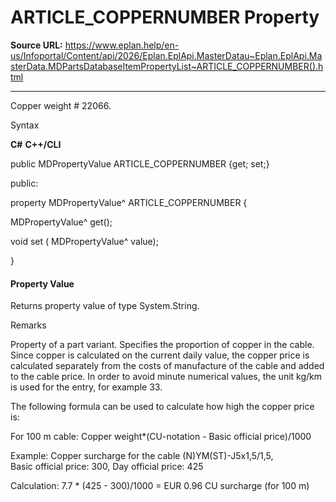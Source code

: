 # ARTICLE_COPPERNUMBER Property

**Source URL:** https://www.eplan.help/en-us/Infoportal/Content/api/2026/Eplan.EplApi.MasterDatau~Eplan.EplApi.MasterData.MDPartsDatabaseItemPropertyList~ARTICLE_COPPERNUMBER().html

---

Copper weight # 22066.

Syntax

**C#**
**C++/CLI**


public MDPropertyValue ARTICLE_COPPERNUMBER {get; set;}

public:

property MDPropertyValue^ ARTICLE_COPPERNUMBER {

   MDPropertyValue^ get();

   void set (    MDPropertyValue^ value);

}


#### Property Value

Returns property value of type System.String.

Remarks

Property of a part variant. Specifies the proportion of copper in the cable. Since copper is calculated on the current daily value, the copper price is calculated separately from the costs of manufacture of the cable and added to the cable price. In order to avoid minute numerical values, the unit kg/km is used for the entry, for example 33.

The following formula can be used to calculate how high the copper price is:

For 100 m cable: Copper weight\*(CU-notation - Basic official price)/1000

Example: Copper surcharge for the cable (N)YM(ST)-J5x1,5/1,5, Basic official price: 300, Day official price: 425

Calculation: 7.7 \* (425 - 300)/1000 = EUR 0.96 CU surcharge (for 100 m)
